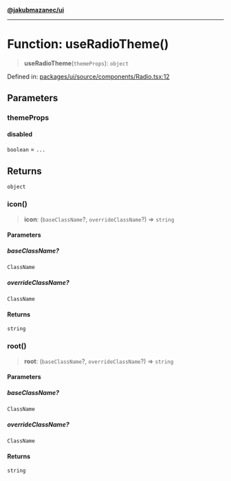 [**@jakubmazanec/ui**](../README.md)

---

# Function: useRadioTheme()

> **useRadioTheme**(`themeProps`): `object`

Defined in:
[packages/ui/source/components/Radio.tsx:12](https://github.com/jakubmazanec/tools/blob/412167e80a7675933e43d5220a19d05130301e2d/packages/ui/source/components/Radio.tsx#L12)

## Parameters

### themeProps

#### disabled

`boolean` = `...`

## Returns

`object`

### icon()

> **icon**: (`baseClassName`?, `overrideClassName`?) => `string`

#### Parameters

##### baseClassName?

`ClassName`

##### overrideClassName?

`ClassName`

#### Returns

`string`

### root()

> **root**: (`baseClassName`?, `overrideClassName`?) => `string`

#### Parameters

##### baseClassName?

`ClassName`

##### overrideClassName?

`ClassName`

#### Returns

`string`
